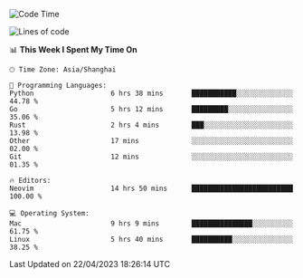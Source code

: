 <!--START_SECTION:waka-->
![Code Time](http://img.shields.io/badge/Code%20Time-1%2C305%20hrs%209%20mins-blue)

![Lines of code](https://img.shields.io/badge/From%20Hello%20World%20I%27ve%20Written-269.2%20thousand%20lines%20of%20code-blue)

📊 **This Week I Spent My Time On** 

```text
🕑︎ Time Zone: Asia/Shanghai

💬 Programming Languages: 
Python                   6 hrs 38 mins       ███████████░░░░░░░░░░░░░░   44.78 % 
Go                       5 hrs 12 mins       █████████░░░░░░░░░░░░░░░░   35.06 % 
Rust                     2 hrs 4 mins        ███░░░░░░░░░░░░░░░░░░░░░░   13.98 % 
Other                    17 mins             ░░░░░░░░░░░░░░░░░░░░░░░░░   02.00 % 
Git                      12 mins             ░░░░░░░░░░░░░░░░░░░░░░░░░   01.35 % 

🔥 Editors: 
Neovim                   14 hrs 50 mins      █████████████████████████   100.00 % 

💻 Operating System: 
Mac                      9 hrs 9 mins        ███████████████░░░░░░░░░░   61.75 % 
Linux                    5 hrs 40 mins       ██████████░░░░░░░░░░░░░░░   38.25 % 
```


 Last Updated on 22/04/2023 18:26:14 UTC
<!--END_SECTION:waka-->
